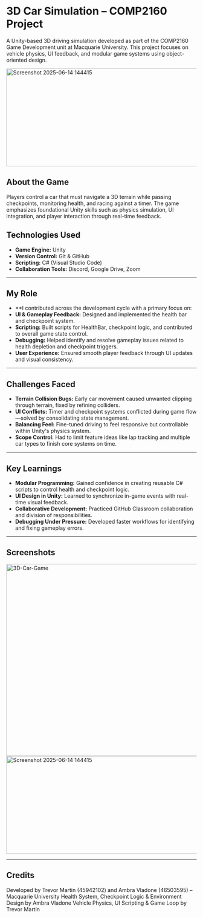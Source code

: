 # 3D Car Simulation – COMP2160 Project

A Unity-based 3D driving simulation developed as part of the COMP2160 Game Development unit at Macquarie University. This project focuses on vehicle physics, UI feedback, and modular game systems using object-oriented design.

<img width="560" height="259" alt="Screenshot 2025-06-14 144415" src="https://github.com/user-attachments/assets/e5b866ac-2a60-449c-92ef-ae699ce0dc20" />

## About the Game

Players control a car that must navigate a 3D terrain while passing checkpoints, monitoring health, and racing against a timer. The game emphasizes foundational Unity skills such as physics simulation, UI integration, and player interaction through real-time feedback.

## Technologies Used

- **Game Engine:** Unity
- **Version Control:** Git & GitHub
- **Scripting:** C# (Visual Studio Code)
- **Collaboration Tools:** Discord, Google Drive, Zoom

---

## My Role

- **I contributed across the development cycle with a primary focus on:
- **UI & Gameplay Feedback:** Designed and implemented the health bar and checkpoint system.
- **Scripting:** Built scripts for HealthBar, checkpoint logic, and contributed to overall game state control.
- **Debugging:** Helped identify and resolve gameplay issues related to health depletion and checkpoint triggers.
- **User Experience:** Ensured smooth player feedback through UI updates and visual consistency.

---

## Challenges Faced

- **Terrain Collision Bugs:** Early car movement caused unwanted clipping through terrain, fixed by refining colliders.
- **UI Conflicts:** Timer and checkpoint systems conflicted during game flow—solved by consolidating state management.
- **Balancing Feel:** Fine-tuned driving to feel responsive but controllable within Unity's physics system.
- **Scope Control:** Had to limit feature ideas like lap tracking and multiple car types to finish core systems on time.

---

## Key Learnings

- **Modular Programming:** Gained confidence in creating reusable C# scripts to control health and checkpoint logic.
- **UI Design in Unity:** Learned to synchronize in-game events with real-time visual feedback.
- **Collaborative Development:** Practiced GitHub Classroom collaboration and division of responsibilities.
- **Debugging Under Pressure:** Developed faster workflows for identifying and fixing gameplay errors.

---

## Screenshots

<img width="1122" height="508" alt="3D-Car-Game" src="https://github.com/user-attachments/assets/2b4a95f4-42fe-43d1-bef3-e967f24965cf" />

<img width="560" height="259" alt="Screenshot 2025-06-14 144415" src="https://github.com/user-attachments/assets/16144c03-bccc-4f8c-aa24-d3a06d19a8c6" />

---

## Credits

Developed by Trevor Martin (45942102) and Ambra Vladone (46503595) – Macquarie University
Health System, Checkpoint Logic & Environment Design by Ambra Vladone
Vehicle Physics, UI Scripting & Game Loop by Trevor Martin
